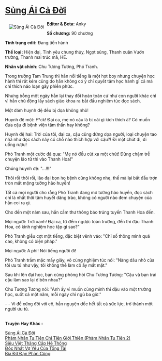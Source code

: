 <a href="https://utruyen.com/truyen/sung-ai-ca-doi/19109/" title="Sủng Ái Cả Đời"><h1>Sủng Ái Cả Đời</h1></a><div style="display:table"><img align="right" style="float: left; padding: 10px;" src="https://utruyen.com/images/story/200x260/sung-ai-ca-doi.jpg" alt="Sủng Ái Cả Đời"><b>Editor & Beta:</b> Anky<p></p><b>Số chương:</b> 90 chương<p></p><b>Tình trạng edit:</b> Đang tiến hành <p></p><b>Thể loại:</b> Hiện đại, Tình yêu chung thủy, Ngọt sủng, Thanh xuân Vườn trường, Thanh mai trúc mã, HE.<p></p><b>Nhân vật chính</b>: Chu Tương Tương, Phó Tranh.<p></p>Trong trường Tam Trung thì hắn nổi tiếng là một hot boy nhưng chuyện học hành thì rất kém cũng do hắn không có ý chí quyết tâm học hành gì cả mà chỉ thích náo loạn gây phiền phức.<p></p>Nhưng bỗng một ngày hắn lại thay đổi hoàn toàn cứ như con người khác chỉ vì hắn chủ động lấy sách giáo khoa ra bắt đầu nghiêm túc đọc sách.<p></p>Một đám huynh đệ đều bị dọa không nhỏ!<p></p>Huynh đệ một: F*ck! Đại ca, mẹ nó cậu là bị cái gì kích thích à? Có muốn đưa cậu đi bệnh viện tâm thần hay không?<p></p>Huynh đệ hai: Trời của tôi, đại ca, cậu cũng đừng dọa người, loại chuyện tao nhã như đọc sách này có chỗ nào thích hợp với cậu?! Đi một chút đi, đi uống rượu!<p></p>Phó Tranh một cước đá qua: "Mẹ nó đều cút xa một chút! Đừng chậm trễ chuyện lão tử thi vào Thanh Hoa!"<p></p>Chúng huynh đệ: "...!!!"<p></p>Thôi rồi thôi rồi, lão đại bọn họ bệnh cũng không nhẹ, thế mà lại bắt đầu trợn tròn mắt mộng tưởng hão huyền!<p></p>Tất cả mọi người cho rằng Phó Tranh đang mơ tưởng hão huyền, đọc sách chỉ là nhất thời tâm huyết dâng trào, không có người nào đem chuyện của hắn coi ra gì.<p></p>Cho đến một năm sau, hắn cầm thư thông báo trúng tuyển Thanh Hoa đến.<p></p>Mọi người: Trời xanh! Đại ca, từ đếm ngược toàn trường, đến thi đậu Thanh Hoa, có kinh nghiệm học tập gì sao?"<p></p>Phó Tranh giễu cợt một tiếng, đặc biệt vênh váo: "Chỉ số thông minh quá cao, không có biện pháp."<p></p>Mọi người: A phi! Nói tiếng người đi!<p></p>Phó Tranh trầm mặc mấy giây, vô cùng nghiêm túc nói: "Nàng dâu nhỏ của tôi ưu tú như vậy, tôi không thể làm cô ấy mất mặt."<p></p>Sau khi lên đại học, bạn cùng phòng hỏi Chu Tương Tương: "Cậu và bạn trai cậu làm sao lại ở bên nhau?"<p></p>Chu Tương Tương nói: "Anh ấy vì muốn cùng mình thi đậu vào một trường học, suốt cả một năm, mỗi ngày chỉ ngủ ba giờ."<p></p>- - Vì để xứng đôi với cô, hắn nguyện dốc hết tất cả sức lực, trở thành một người ưu tú.</div><p><br><b>Truyện Hay Khác :</b></p><a href="https://utruyen.com/truyen/sung-ai-ca-doi/19109/" alt="Sủng Ái Cả Đời">Sủng Ái Cả Đời</a><br/><a href="https://utruyen.com/truyen/pham-nhan-tu-tien-chi-tien-gioi-thien-pham-nhan-tu-tien-2/17517/" alt="Phàm Nhân Tu Tiên Chi Tiên Giới Thiên (Phàm Nhân Tu Tiên 2)">Phàm Nhân Tu Tiên Chi Tiên Giới Thiên (Phàm Nhân Tu Tiên 2)</a><br/><a href="https://github.com/quanluxury/ngontinhhot/tree/master/truyenhay/16817" alt="Siêu Việt Thăng Cấp Hệ Thống">Siêu Việt Thăng Cấp Hệ Thống</a><br/><a href="https://github.com/quanluxury/ngontinhhot/tree/master/truyenhay/20023" alt="Độc Nhất Vợ Yêu Của Tổng Tài">Độc Nhất Vợ Yêu Của Tổng Tài</a><br/><a href="https://images.google.com.bn/url?q=https%3A%2F%2Futruyen.com%2Ftruyen%2Fbia-do-dan-phan-cong%2F15622%2F" alt="Bia Đỡ Đạn Phản Công">Bia Đỡ Đạn Phản Công</a><br/>